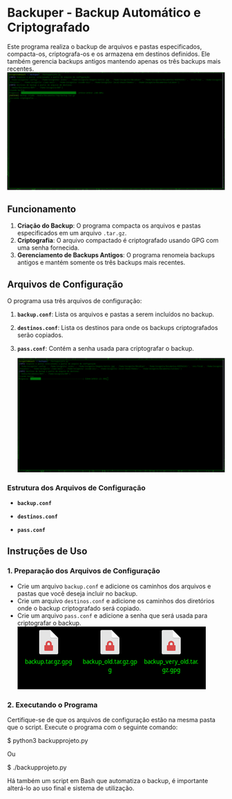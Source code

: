 # Backuper - Backup Automático e Criptografado

Este programa realiza o backup de arquivos e pastas especificados, compacta-os, criptografa-os e os armazena em destinos definidos. Ele também gerencia backups antigos mantendo apenas os três backups mais recentes.
![](Assets/2025-08-26_13-52.png)

## Funcionamento

1. **Criação do Backup**: O programa compacta os arquivos e pastas especificados em um arquivo `.tar.gz`.
2. **Criptografia**: O arquivo compactado é criptografado usando GPG com uma senha fornecida.
3. **Gerenciamento de Backups Antigos**: O programa renomeia backups antigos e mantém somente os três backups mais recentes.

## Arquivos de Configuração

O programa usa três arquivos de configuração:

1. **`backup.conf`**: Lista os arquivos e pastas a serem incluídos no backup.
2. **`destinos.conf`**: Lista os destinos para onde os backups criptografados serão copiados.
3. **`pass.conf`**: Contém a senha usada para criptografar o backup.

   ![](Assets/2025-08-26_13-46.png)

### Estrutura dos Arquivos de Configuração

- **`backup.conf`**

- **`destinos.conf`**

- **`pass.conf`**

## Instruções de Uso

### 1. Preparação dos Arquivos de Configuração

- Crie um arquivo `backup.conf` e adicione os caminhos dos arquivos e pastas que você deseja incluir no backup.
- Crie um arquivo `destinos.conf` e adicione os caminhos dos diretórios onde o backup criptografado será copiado.
- Crie um arquivo `pass.conf` e adicione a senha que será usada para criptografar o backup.
  ![](Assets/2025-08-26_13-45.png)

### 2. Executando o Programa

Certifique-se de que os arquivos de configuração estão na mesma pasta que o script. Execute o programa com o seguinte comando:

$ python3 backupprojeto.py

Ou

$ ./backupprojeto.py

Há também um script em Bash que automatiza o backup, é importante alterá-lo ao uso final e sistema de utilização.
